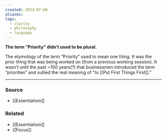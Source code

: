 ```yaml
---
created: 2023-07-08
aliases: 
tags:
  - clarity
  - philosophy
  - language
---
```

**The term “Priority” didn’t used to be plural.**

The etymology of the term “Priority” used to mean one thing. It was the prior thing that was being worked on (from a previous working session). It wasn’t until the past ~100 years(?) that businessmen introduced the term “priorities” and sullied the real meaning of "to [[Put First Things First]]."

---

### Source
- [[Essentialism]]

### Related
- [[Essentialism]]
- [[Focus]]